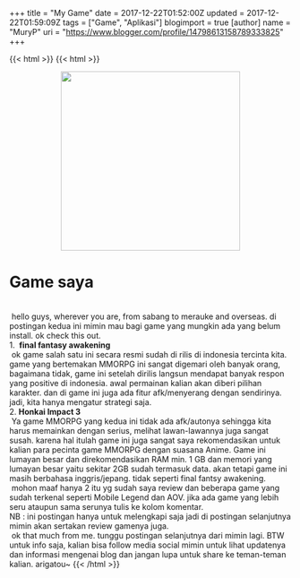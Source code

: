 +++
title = "My Game"
date = 2017-12-22T01:52:00Z
updated = 2017-12-22T01:59:09Z
tags = ["Game", "Aplikasi"]
blogimport = true 
[author]
	name = "MuryP"
	uri = "https://www.blogger.com/profile/14798613158789333825"
+++

{{< html >}}
{{< html >}}
<div class="separator" style="clear: both; text-align: center;"><a href="https://2.bp.blogspot.com/-gYmNgTEPqNQ/WjzU8nxXvwI/AAAAAAAADaY/TDV6m9MTR2Y3hZH6vEiA-EalCWJp9uvgACKgBGAs/s1600/Game%252520yang%252520harus%252520kamu%252520instal.jpg" imageanchor="1" style="margin-left: 1em; margin-right: 1em;"><img border="0" data-original-height="455" data-original-width="455" height="320" src="https://2.bp.blogspot.com/-gYmNgTEPqNQ/WjzU8nxXvwI/AAAAAAAADaY/TDV6m9MTR2Y3hZH6vEiA-EalCWJp9uvgACKgBGAs/s320/Game%252520yang%252520harus%252520kamu%252520instal.jpg" width="320" /></a></div><h1>Game saya</h1><br /><span style="white-space: pre;">&nbsp;</span>hello guys, wherever you are, from sabang to merauke and overseas. di postingan kedua ini mimin mau bagi game yang mungkin ada yang belum install. ok check this out.<br />1. &nbsp;<b>final fantasy awakening</b><br /><span class="Apple-tab-span" style="white-space: pre;"> </span>ok game salah satu ini secara resmi sudah di rilis di indonesia tercinta kita. game yang bertemakan MMORPG ini sangat digemari oleh banyak orang, bagaimana tidak, game ini setelah dirilis langsun mendapat banyak respon yang positive di indonesia. awal permainan kalian akan diberi pilihan karakter. dan di game ini juga ada fitur afk/menyerang dengan sendirinya. jadi, kita hanya mengatur strategi saja.<br />2. <b>Honkai Impact 3</b><br /><span class="Apple-tab-span" style="white-space: pre;"> </span>Ya game MMORPG yang kedua ini tidak ada afk/autonya sehingga kita harus memainkan dengan serius, melihat lawan-lawannya juga sangat susah. karena hal itulah game ini juga sangat saya rekomendasikan untuk kalian para pecinta game MMORPG dengan suasana Anime. Game ini lumayan besar dan direkomendasikan RAM min. 1 GB dan memori yang lumayan besar yaitu sekitar 2GB sudah termasuk data. akan tetapi game ini masih berbahasa inggris/jepang. tidak seperti final fantsy awakening.<br /><span class="Apple-tab-span" style="white-space: pre;"> </span>mohon maaf hanya 2 itu yg sudah saya review dan beberapa game yang sudah terkenal seperti Mobile Legend dan AOV. jika ada game yang lebih seru ataupun sama serunya tulis ke kolom komentar.<br />NB : ini postingan hanya untuk melengkapi saja jadi di postingan selanjutnya mimin akan sertakan review gamenya juga.<br /><span class="Apple-tab-span" style="white-space: pre;"> </span>ok that much from me. tunggu postingan selanjutnya dari mimin lagi. BTW untuk info saja, kalian bisa follow media social mimin untuk lihat updatenya dan informasi mengenai blog dan jangan lupa untuk share ke teman-teman kalian. arigatou~
{{< /html >}}
